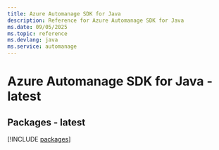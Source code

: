 ```yaml
---
title: Azure Automanage SDK for Java
description: Reference for Azure Automanage SDK for Java
ms.date: 09/05/2025
ms.topic: reference
ms.devlang: java
ms.service: automanage
---
```

# Azure Automanage SDK for Java - latest
## Packages - latest
[!INCLUDE [packages](automanage-index.md)]